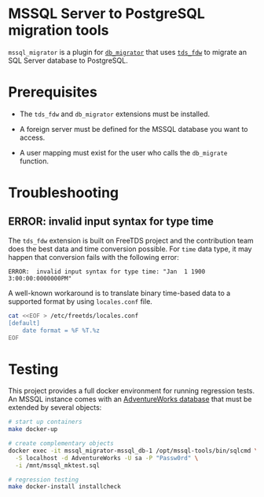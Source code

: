 # MSSQL Server to PostgreSQL migration tools

`mssql_migrator` is a plugin for [`db_migrator`][migrator] that uses
[`tds_fdw`][tds_fdw] to migrate an SQL Server database to PostgreSQL.

[migrator]: https://github.com/cybertec-postgresql/db_migrator
[tds_fdw]: https://github.com/tds-fdw/tds_fdw

# Prerequisites

- The `tds_fdw` and `db_migrator` extensions must be installed.

- A foreign server must be defined for the MSSQL database you want to access.

- A user mapping must exist for the user who calls the `db_migrate` function.

# Troubleshooting

## ERROR:  invalid input syntax for type time

The `tds_fdw` extension is built on FreeTDS project and the contribution team
does the best data and time conversion possible. For `time` data type, it may
happen that conversion fails with the following error:

```text
ERROR:  invalid input syntax for type time: "Jan  1 1900  3:00:00:0000000PM"
```

A well-known workaround is to translate binary time-based data to a supported
format by using `locales.conf` file.

```sh
cat <<EOF > /etc/freetds/locales.conf
[default]
    date format = %F %T.%z
EOF
```

# Testing

This project provides a full docker environment for running regression tests. An
MSSQL instance comes with an [AdventureWorks database][adventureworks] that must
be extended by several objects:

[adventureworks]: https://hub.docker.com/r/chriseaton/adventureworks

```sh
# start up containers
make docker-up

# create complementary objects
docker exec -it mssql_migrator-mssql_db-1 /opt/mssql-tools/bin/sqlcmd \
  -S localhost -d AdventureWorks -U sa -P "Passw0rd" \
  -i /mnt/mssql_mktest.sql

# regression testing
make docker-install installcheck
```
